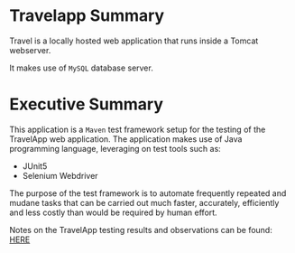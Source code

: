 # Travelapp Summary

Travel is a locally hosted web application that runs inside a Tomcat webserver.

It makes use of `MySQL` database server.

# Executive Summary
This application is a `Maven` test framework setup for the testing of the TravelApp web application. The application makes use of Java programming language, leveraging on test tools such as:

- JUnit5
- Selenium Webdriver

The purpose of the test framework is to automate frequently repeated and mudane tasks that can be carried out much faster, accurately, efficiently and less costly than would be required by human effort.

Notes on the TravelApp testing results and observations can be found: [HERE](docs/Notes.md)
